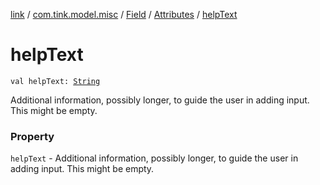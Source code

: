 [link](../../../index.md) / [com.tink.model.misc](../../index.md) / [Field](../index.md) / [Attributes](index.md) / [helpText](./help-text.md)

# helpText

`val helpText: `[`String`](https://kotlinlang.org/api/latest/jvm/stdlib/kotlin/-string/index.html)

Additional information, possibly longer, to guide the user in adding input. This might be empty.

### Property

`helpText` - Additional information, possibly longer, to guide the user in adding input. This might be empty.